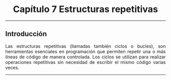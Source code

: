 <h1 style="text-align:center;"> <strong>Capítulo 7 Estructuras repetitivas</strong></h1>

----

<h2><strong>Introducción</strong><br></h2>
<p style="text-align:justify;"> 
Las estructuras repetitivas (llamadas también ciclos o bucles), son herramientas esenciales en programación que permiten repetir una o más líneas de código de manera controlada. Los ciclos se utilizan para realizar operaciones repetitivas sin necesidad de escribir el mismo código varias veces.
</p>

----